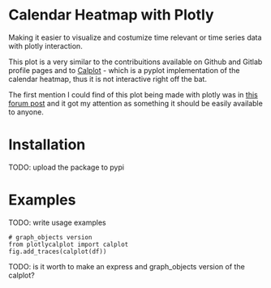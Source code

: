 # Calendar Heatmap with Plotly
Making it easier to visualize and costumize time relevant or time series data with plotly interaction.

This plot is a very similar to the contribuitions available on Github and Gitlab profile pages and to [Calplot](https://github.com/tomkwok/calplot) - which is a pyplot implementation of the calendar heatmap, thus it is not interactive right off the bat.

The first mention I could find of this plot being made with plotly was in [this forum post](https://community.plotly.com/t/colored-calendar-heatmap-in-dash/10907/16) and it got my attention as something it should be easily available to anyone.

# Installation
TODO: upload the package to pypi

# Examples
TODO: write usage examples
```
# graph_objects version
from plotlycalplot import calplot
fig.add_traces(calplot(df))
```

TODO: is it worth to make an express and graph_objects version of the calplot?
